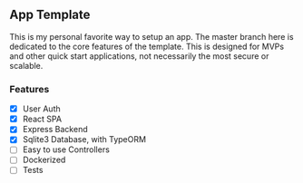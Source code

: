 ## App Template

This is my personal favorite way to setup an app. The master branch here is dedicated to the core features of the template. This is designed for MVPs and other quick start applications, not necessarily the most secure or scalable.

### Features

- [x] User Auth
- [x] React SPA
- [x] Express Backend
- [x] Sqlite3 Database, with TypeORM
- [ ] Easy to use Controllers
- [ ] Dockerized
- [ ] Tests
